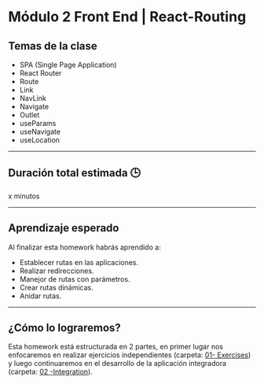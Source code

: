 # Módulo 2 Front End | React-Routing

## Temas de la clase

- SPA (Single Page Application)
- React Router
- Route
- Link
- NavLink
- Navigate
- Outlet
- useParams
- useNavigate
- useLocation

---

## Duración total estimada 🕒

x minutos

---

## Aprendizaje esperado

Al finalizar esta homework habrás aprendido a:

- Establecer rutas en las aplicaciones.
- Realizar redirecciones.
- Manejor de rutas con parámetros.
- Crear rutas dinámicas.
- Anidar rutas.
---

## ¿Cómo lo lograremos?

Esta homework está estructurada en 2 partes, en primer lugar nos enfocaremos en realizar ejercicios independientes (carpeta: [01- Exercises](./01%20-%20Exercises/README.md)) y luego continuaremos en el desarrollo de la aplicación integradora (carpeta: [02 -Integration](./02%20-%20Integration/README.md)).

